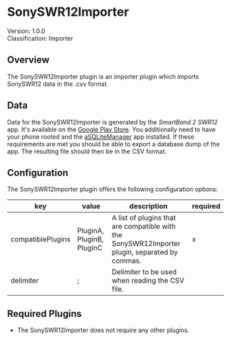 # SonySWR12Importer
Version: 1.0.0  
Classification: Importer

Overview
-----
The SonySWR12Importer plugin is an importer plugin which imports SonySWR12 data in the .csv format.

Data
-----
Data for the SonySWR12Importer is generated by the *SmartBand 2 SWR12* app. It's available on the [Google Play Store](https://play.google.com/store/apps/details?id=com.sonymobile.hostapp.everest&hl=de).
You additionally need to have your phone rooted and the [aSQLiteManager](https://play.google.com/store/apps/details?id=dk.andsen.asqlitemanager&hl=de) app installed.
If these requirements are met you should be able to export a database dump of the app. The resulting file should then be in the CSV format.

Configuration
-----
The SonySWR12Importer plugin offers the following configuration options:

| key  | value | description | required |
| ------------- | ------------- |  ------------- | ------------- |
| compatiblePlugins | PluginA, PluginB, PluginC | A list of plugins that are compatible with the SonySWR12Importer plugin, separated by commas. | x
| delimiter | ; | Delimiter to be used when reading the CSV file. |

Required Plugins
-----
 - The SonySWR12Importer does not require any other plugins.
